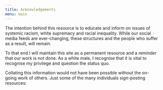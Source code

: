 ```yaml
---
title: Acknowledgements
menu: main
---
```

The intention behind this resource is to educate and inform on issues of systemic racism, white supremacy and racial inequality. While our social media feeds are ever-changing, these structures and the people who suffer as a result, will remain.

To that end I will maintain this site as a permanent resource and a reminder that our work is not done. As a white male, I recognise that it is vital to recognise my privilege and question the status quo.

Collating this information would not have been possible without the on-going work of others. Just some of the many individuals sign-posting resources:
